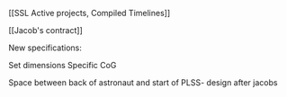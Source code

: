 [[SSL Active projects, Compiled Timelines]]

[[Jacob's contract]]

New specifications:

Set dimensions
Specific CoG

Space between back of astronaut and start of PLSS- design after jacobs